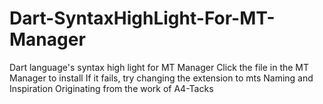 # Dart-SyntaxHighLight-For-MT-Manager
Dart language's syntax high light for MT Manager
Click the file in the MT Manager to install
If it fails, try changing the extension to mts
Naming and Inspiration Originating from the work of A4-Tacks
